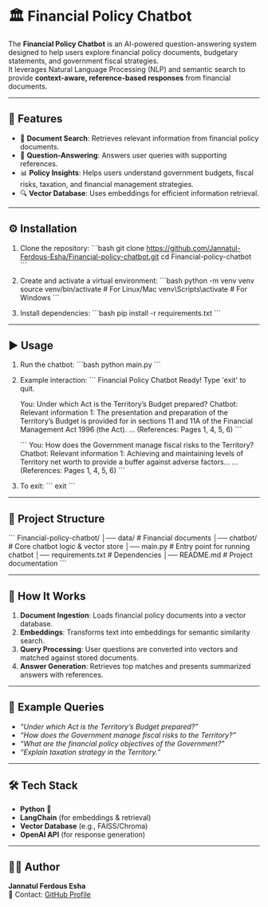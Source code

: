 # 🏛️ Financial Policy Chatbot

The **Financial Policy Chatbot** is an AI-powered question-answering system designed to help users explore financial policy documents, budgetary statements, and government fiscal strategies.  
It leverages Natural Language Processing (NLP) and semantic search to provide **context-aware, reference-based responses** from financial documents.  

---

## 🚀 Features

- 📑 **Document Search**: Retrieves relevant information from financial policy documents.  
- 🤖 **Question-Answering**: Answers user queries with supporting references.  
- 📊 **Policy Insights**: Helps users understand government budgets, fiscal risks, taxation, and financial management strategies.  
- 🔍 **Vector Database**: Uses embeddings for efficient information retrieval.  

---

## ⚙️ Installation

1. Clone the repository:
   \`\`\`bash
   git clone https://github.com/Jannatul-Ferdous-Esha/Financial-policy-chatbot.git
   cd Financial-policy-chatbot
   \`\`\`

2. Create and activate a virtual environment:
   \`\`\`bash
   python -m venv venv
   source venv/bin/activate   # For Linux/Mac
   venv\Scripts\activate      # For Windows
   \`\`\`

3. Install dependencies:
   \`\`\`bash
   pip install -r requirements.txt
   \`\`\`

---

## ▶️ Usage

1. Run the chatbot:
   \`\`\`bash
   python main.py
   \`\`\`

2. Example interaction:
   \`\`\`
   Financial Policy Chatbot Ready! Type 'exit' to quit.

   You: Under which Act is the Territory’s Budget prepared?
   Chatbot: Relevant information 1: 
   The presentation and preparation of the Territory’s Budget is provided for in sections 11 and
   11A of the Financial Management Act 1996 (the Act).
   ...
   (References: Pages 1, 4, 5, 6)
   \`\`\`

   \`\`\`
   You: How does the Government manage fiscal risks to the Territory?
   Chatbot: Relevant information 1: 
   Achieving and maintaining levels of Territory net worth to provide a buffer against adverse factors...
   ...
   (References: Pages 1, 4, 5, 6)
   \`\`\`

3. To exit:
   \`\`\`
   exit
   \`\`\`

---

## 📂 Project Structure

\`\`\`
Financial-policy-chatbot/
│── data/               # Financial documents
│── chatbot/            # Core chatbot logic & vector store
│── main.py             # Entry point for running chatbot
│── requirements.txt    # Dependencies
│── README.md           # Project documentation
\`\`\`

---

## 🧠 How It Works

1. **Document Ingestion**: Loads financial policy documents into a vector database.  
2. **Embeddings**: Transforms text into embeddings for semantic similarity search.  
3. **Query Processing**: User questions are converted into vectors and matched against stored documents.  
4. **Answer Generation**: Retrieves top matches and presents summarized answers with references.  

---

## 📌 Example Queries

- *“Under which Act is the Territory’s Budget prepared?”*  
- *“How does the Government manage fiscal risks to the Territory?”*  
- *“What are the financial policy objectives of the Government?”*  
- *“Explain taxation strategy in the Territory.”*  

---

## 🛠️ Tech Stack

- **Python** 🐍  
- **LangChain** (for embeddings & retrieval)  
- **Vector Database** (e.g., FAISS/Chroma)  
- **OpenAI API** (for response generation)  

---

## 👩‍💻 Author

**Jannatul Ferdous Esha**  
📧 Contact: [GitHub Profile](https://github.com/Jannatul-Ferdous-Esha)  
